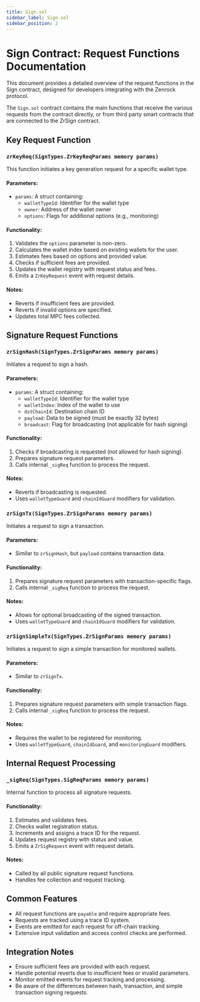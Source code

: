 ```yaml
---
title: Sign.sol
sidebar_label: Sign.sol
sidebar_position: 2
---
```


# Sign Contract: Request Functions Documentation

This document provides a detailed overview of the request functions in the Sign contract, designed for developers integrating with the Zenrock protocol.

The `Sign.sol` contract contains the main functions that receive the various requests from the contract directly, or from third party smart contracts that are connected to the ZrSign contract.

## Key Request Function

### `zrKeyReq(SignTypes.ZrKeyReqParams memory params)`

This function initiates a key generation request for a specific wallet type.

#### Parameters:
- `params`: A struct containing:
  - `walletTypeId`: Identifier for the wallet type
  - `owner`: Address of the wallet owner
  - `options`: Flags for additional options (e.g., monitoring)

#### Functionality:
1. Validates the `options` parameter is non-zero.
2. Calculates the wallet index based on existing wallets for the user.
3. Estimates fees based on options and provided value.
4. Checks if sufficient fees are provided.
5. Updates the wallet registry with request status and fees.
6. Emits a `ZrKeyRequest` event with request details.

#### Notes:
- Reverts if insufficient fees are provided.
- Reverts if invalid options are specified.
- Updates total MPC fees collected.

## Signature Request Functions

### `zrSignHash(SignTypes.ZrSignParams memory params)`

Initiates a request to sign a hash.

#### Parameters:
- `params`: A struct containing:
  - `walletTypeId`: Identifier for the wallet type
  - `walletIndex`: Index of the wallet to use
  - `dstChainId`: Destination chain ID
  - `payload`: Data to be signed (must be exactly 32 bytes)
  - `broadcast`: Flag for broadcasting (not applicable for hash signing)

#### Functionality:
1. Checks if broadcasting is requested (not allowed for hash signing).
2. Prepares signature request parameters.
3. Calls internal `_sigReq` function to process the request.

#### Notes:
- Reverts if broadcasting is requested.
- Uses `walletTypeGuard` and `chainIdGuard` modifiers for validation.

### `zrSignTx(SignTypes.ZrSignParams memory params)`

Initiates a request to sign a transaction.

#### Parameters:
- Similar to `zrSignHash`, but `payload` contains transaction data.

#### Functionality:
1. Prepares signature request parameters with transaction-specific flags.
2. Calls internal `_sigReq` function to process the request.

#### Notes:
- Allows for optional broadcasting of the signed transaction.
- Uses `walletTypeGuard` and `chainIdGuard` modifiers for validation.

### `zrSignSimpleTx(SignTypes.ZrSignParams memory params)`

Initiates a request to sign a simple transaction for monitored wallets.

#### Parameters:
- Similar to `zrSignTx`.

#### Functionality:
1. Prepares signature request parameters with simple transaction flags.
2. Calls internal `_sigReq` function to process the request.

#### Notes:
- Requires the wallet to be registered for monitoring.
- Uses `walletTypeGuard`, `chainIdGuard`, and `monitoringGuard` modifiers.

## Internal Request Processing

### `_sigReq(SignTypes.SigReqParams memory params)`

Internal function to process all signature requests.

#### Functionality:
1. Estimates and validates fees.
2. Checks wallet registration status.
3. Increments and assigns a trace ID for the request.
4. Updates request registry with status and value.
5. Emits a `ZrSigRequest` event with request details.

#### Notes:
- Called by all public signature request functions.
- Handles fee collection and request tracking.

## Common Features

- All request functions are `payable` and require appropriate fees.
- Requests are tracked using a trace ID system.
- Events are emitted for each request for off-chain tracking.
- Extensive input validation and access control checks are performed.

## Integration Notes

- Ensure sufficient fees are provided with each request.
- Handle potential reverts due to insufficient fees or invalid parameters.
- Monitor emitted events for request tracking and processing.
- Be aware of the differences between hash, transaction, and simple transaction signing requests.


